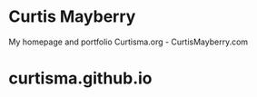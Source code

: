 # Curtis Mayberry

My homepage and portfolio
Curtisma.org - CurtisMayberry.com
# curtisma.github.io
